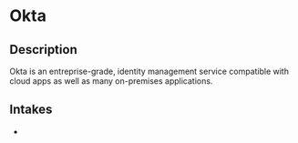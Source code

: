 # Okta

## Description
Okta is an entreprise-grade, identity management service compatible with cloud apps as well as many on-premises applications.

## Intakes
*
